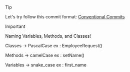 > [!TIP]
> Let's try follow this commit format: [Conventional Commits](https://www.conventionalcommits.org/en/v1.0.0/)

> [!IMPORTANT]
> Naming Variables, Methods, and Classes!
>
> Classes -> PascalCase
> ex : EmployeeRequest()
>
> Methods -> camelCase
> ex : setName()
>
> Variables -> snake_case
> ex : first_name
